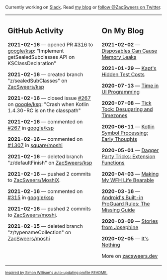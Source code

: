 Currently working on [Slack](https://slack.com/). Read [my blog](https://zacsweers.dev/) or [follow @ZacSweers on Twitter](https://twitter.com/ZacSweers).

<table><tr><td valign="top" width="60%">

## GitHub Activity
<!-- githubActivity starts -->
**2021-02-16** — opened PR [#316](https://api.github.com/repos/google/ksp/pulls/316) to [google/ksp](https://api.github.com/repos/google/ksp): "Implement getSealedSubclasses API on KSClassDeclaration"

**2021-02-16** — created branch "z/sealedSubClasses" on [ZacSweers/ksp](https://api.github.com/repos/ZacSweers/ksp)

**2021-02-16** — closed issue [#267](https://api.github.com/repos/google/ksp/issues/267) on [google/ksp](https://api.github.com/repos/google/ksp): "Crash when Kotlin 1.4.30-RC is on the classpath"

**2021-02-16** — commented on [#267](https://github.com/google/ksp/issues/267#issuecomment-780271999) in [google/ksp](https://api.github.com/repos/google/ksp)

**2021-02-16** — commented on [#1307](https://github.com/square/moshi/pull/1307#issuecomment-779691293) in [square/moshi](https://api.github.com/repos/square/moshi)

**2021-02-16** — deleted branch "z/defaultFinish" on [ZacSweers/ksp](https://api.github.com/repos/ZacSweers/ksp)

**2021-02-16** — pushed 2 commits to [ZacSweers/MoshiX](https://api.github.com/repos/ZacSweers/MoshiX).

**2021-02-16** — commented on [#315](https://github.com/google/ksp/pull/315#issuecomment-779640508) in [google/ksp](https://api.github.com/repos/google/ksp)

**2021-02-16** — pushed 2 commits to [ZacSweers/moshi](https://api.github.com/repos/ZacSweers/moshi).

**2021-02-15** — deleted branch "z/typenameCollection" on [ZacSweers/moshi](https://api.github.com/repos/ZacSweers/moshi)
<!-- githubActivity ends -->
</td><td valign="top" width="40%">

## On My Blog
<!-- blog starts -->
**2021-02-02** — [Disposables Can Cause Memory Leaks](https://www.zacsweers.dev/disposables-can-cause-memory-leaks/)

**2021-01-29** — [Kapt's Hidden Test Costs](https://www.zacsweers.dev/kapts-hidden-test-costs/)

**2020-07-13** — [Time in UI Programming](https://www.zacsweers.dev/time-in-ui/)

**2020-07-08** — [Tick Tock: Desugaring and Timezones](https://www.zacsweers.dev/ticktock-desugaring-timezones/)

**2020-06-11** — [Kotlin Symbol Processing: Early Thoughts](https://www.zacsweers.dev/kotlin-symbol-processor-early-thoughts/)

**2020-05-01** — [Dagger Party Tricks: Extension Functions](https://www.zacsweers.dev/dagger-party-tricks-extension-functions/)

**2020-04-03** — [Making My WFH Life Bearable](https://www.zacsweers.dev/making-wfh-life-bearable/)

**2020-03-16** — [Android's Built-in ProGuard Rules: The Missing Guide](https://www.zacsweers.dev/android-proguard-rules/)

**2020-03-09** — [Stories from Josephine](https://www.zacsweers.dev/stories-from-josephine/)

**2020-02-05** — [It's Nothing](https://www.zacsweers.dev/its-nothing/)
<!-- blog ends -->
More on [zacsweers.dev](https://zacsweers.dev/)
</td></tr></table>

<sub><a href="https://simonwillison.net/2020/Jul/10/self-updating-profile-readme/">Inspired by Simon Willison's auto-updating profile README.</a></sub>